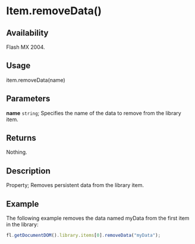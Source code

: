 # Item.removeData()

## Availability

Flash MX 2004.

## Usage

item.removeData(name)

## Parameters

**name** `string`; Specifies the name of the data to remove from the library item.

## Returns

Nothing.

## Description

Property; Removes persistent data from the library item.

## Example

The following example removes the data named myData from the first item in the library:

```javascript
fl.getDocumentDOM().library.items[0].removeData("myData");
```
